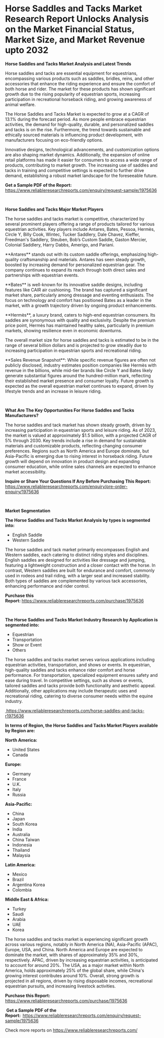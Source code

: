 <p><h1>Horse Saddles and Tacks Market Research Report Unlocks Analysis on the Market Financial Status, Market Size, and Market Revenue upto 2032</h1></p><p><strong>Horse Saddles and Tacks Market Analysis and Latest Trends</strong></p>
<p><p>Horse saddles and tacks are essential equipment for equestrians, encompassing various products such as saddles, bridles, reins, and other accessories that enhance the riding experience and ensure the comfort of both horse and rider. The market for these products has shown significant growth due to the rising popularity of equestrian sports, increasing participation in recreational horseback riding, and growing awareness of animal welfare.</p><p>The Horse Saddles and Tacks Market is expected to grow at a CAGR of 13.1% during the forecast period. As more people embrace equestrian activities, the demand for high-quality, durable, and personalized saddles and tacks is on the rise. Furthermore, the trend towards sustainable and ethically sourced materials is influencing product development, with manufacturers focusing on eco-friendly options. </p><p>Innovative designs, technological advancements, and customization options are also shaping market dynamics. Additionally, the expansion of online retail platforms has made it easier for consumers to access a wide range of products, contributing to market growth. The increasing use of saddles and tacks in training and competitive settings is expected to further drive demand, establishing a robust market landscape for the foreseeable future.</p></p>
<p><strong>Get a Sample PDF of the Report:&nbsp;</strong> <a href="https://www.reliableresearchreports.com/enquiry/request-sample/1975636?utm_campaign=2146&utm_medium=2&utm_source=Github&utm_content=ia&utm_term=10022025&utm_id=horse-saddles-and-tacks">https://www.reliableresearchreports.com/enquiry/request-sample/1975636</a></p>
<p>&nbsp;</p>
<p><strong>Horse Saddles and Tacks Major Market Players</strong></p>
<p><p>The horse saddles and tacks market is competitive, characterized by several prominent players offering a range of products tailored for various equestrian activities. Key players include Antares, Bates, Pessoa, Hermès, Circle Y, Billy Cook, Wintec, Tucker Saddlery, Dale Chavez, Kieffer, Freedman's Saddlery, Steuben, Bob’s Custom Saddle, Gaston Mercier, Colonial Saddlery, Harry Dabbs, Amerigo, and Pariani.</p><p>**Antares** stands out with its custom saddle offerings, emphasizing high-quality craftsmanship and materials. Antares has seen steady growth, boosted by increasing demand for personalized equestrian gear. The company continues to expand its reach through both direct sales and partnerships with equestrian events.</p><p>**Bates** is well-known for its innovative saddle designs, including features like CAIR air cushioning. The brand has captured a significant market share, particularly among dressage and eventing enthusiasts. The focus on technology and comfort has positioned Bates as a leader in the market, with a growth trajectory driven by ongoing product enhancements.</p><p>**Hermès**, a luxury brand, caters to high-end equestrian consumers. Its saddles are synonymous with quality and exclusivity. Despite the premium price point, Hermès has maintained healthy sales, particularly in premium markets, showing resilience even in economic downturns.</p><p>The overall market size for horse saddles and tacks is estimated to be in the range of several billion dollars and is projected to grow steadily due to increasing participation in equestrian sports and recreational riding. </p><p>**Sales Revenue Snapshot**: While specific revenue figures are often not publicly disclosed, industry estimates position companies like Hermès with revenue in the billions, while mid-tier brands like Circle Y and Bates likely generate substantial figures around the hundred-million mark, reflecting their established market presence and consumer loyalty. Future growth is expected as the overall equestrian market continues to expand, driven by lifestyle trends and an increase in leisure riding.</p></p>
<p>&nbsp;</p>
<p><strong>What Are The Key Opportunities For Horse Saddles and Tacks Manufacturers?</strong></p>
<p><p>The horse saddles and tack market has shown steady growth, driven by increasing participation in equestrian sports and leisure riding. As of 2023, the market is valued at approximately $1.5 billion, with a projected CAGR of 5% through 2030. Key trends include a rise in demand for sustainable materials and customizable products, reflecting changing consumer preferences. Regions such as North America and Europe dominate, but Asia-Pacific is emerging due to rising interest in horseback riding. Future growth will depend on innovation in product design and expanding consumer education, while online sales channels are expected to enhance market accessibility.</p></p>
<p><strong>Inquire or Share Your Questions If Any Before Purchasing This Report:</strong> <a href="https://www.reliableresearchreports.com/enquiry/pre-order-enquiry/1975636?utm_campaign=2146&utm_medium=2&utm_source=Github&utm_content=ia&utm_term=10022025&utm_id=horse-saddles-and-tacks">https://www.reliableresearchreports.com/enquiry/pre-order-enquiry/1975636</a></p>
<p>&nbsp;</p>
<p><strong>Market Segmentation</strong></p>
<p><strong>The Horse Saddles and Tacks Market Analysis by types is segmented into:</strong></p>
<p><ul><li>English Saddle</li><li>Western Saddle</li></ul></p>
<p><p>The horse saddles and tack market primarily encompasses English and Western saddles, each catering to distinct riding styles and disciplines. English saddles are designed for activities like dressage and jumping, featuring a lightweight construction and a closer contact with the horse. In contrast, Western saddles are built for endurance and comfort, commonly used in rodeos and trail riding, with a larger seat and increased stability. Both types of saddles are complemented by various tack accessories, enhancing performance and rider control.</p></p>
<p><strong>Purchase this Report:&nbsp;</strong><a href="https://www.reliableresearchreports.com/purchase/1975636?utm_campaign=2146&utm_medium=2&utm_source=Github&utm_content=ia&utm_term=10022025&utm_id=horse-saddles-and-tacks">https://www.reliableresearchreports.com/purchase/1975636</a></p>
<p>&nbsp;</p>
<p><strong>The Horse Saddles and Tacks Market Industry Research by Application is segmented into:</strong></p>
<p><ul><li>Equestrian</li><li>Transportation</li><li>Show or Event</li><li>Others</li></ul></p>
<p><p>The horse saddles and tacks market serves various applications including equestrian activities, transportation, and shows or events. In equestrian, high-quality saddles and tacks enhance rider comfort and horse performance. For transportation, specialized equipment ensures safety and ease during travel. In competitive settings, such as shows or events, tailored saddles and tacks provide both functionality and aesthetic appeal. Additionally, other applications may include therapeutic uses and recreational riding, catering to diverse consumer needs within the equine industry.</p></p>
<p><a href="https://www.reliableresearchreports.com/horse-saddles-and-tacks-r1975636?utm_campaign=2146&utm_medium=2&utm_source=Github&utm_content=ia&utm_term=10022025&utm_id=horse-saddles-and-tacks">&nbsp;https://www.reliableresearchreports.com/horse-saddles-and-tacks-r1975636</a></p>
<p><strong>In terms of Region, the Horse Saddles and Tacks Market Players available by Region are:</strong></p>
<p>
    <p> <strong> North America: </strong>
        <ul>
            <li>United States</li>
            <li>Canada</li>
        </ul>
        </p> 
    <p> <strong> Europe: </strong>
        <ul>
            <li>Germany</li>
            <li>France</li>
            <li>U.K.</li>
            <li>Italy</li>
            <li>Russia</li>
        </ul>
        </p> 
    <p> <strong> Asia-Pacific: </strong>
        <ul>
            <li>China</li>
            <li>Japan</li>
            <li>South Korea</li>
            <li>India</li>
            <li>Australia</li>
            <li>China Taiwan</li>
            <li>Indonesia</li>
            <li>Thailand</li>
            <li>Malaysia</li>
        </ul>
        </p> 
    <p> <strong> Latin America: </strong>
        <ul>
            <li>Mexico</li>
            <li>Brazil</li>
            <li>Argentina Korea</li>
            <li>Colombia</li>
        </ul>
        </p> 
    <p> <strong> Middle East & Africa: </strong>
        <ul>
            <li>Turkey</li>
            <li>Saudi</li>
            <li>Arabia</li>
            <li>UAE</li>
            <li>Korea</li>
        </ul>
    </p>
    </p>
<p><p>The horse saddles and tacks market is experiencing significant growth across various regions, notably in North America (NA), Asia-Pacific (APAC), Europe, USA, and China. North America and Europe are expected to dominate the market, with shares of approximately 35% and 30%, respectively. APAC, driven by increasing equestrian activities, is anticipated to account for around 20%. The USA, as a major market within North America, holds approximately 25% of the global share, while China's growing interest contributes around 10%. Overall, strong growth is projected in all regions, driven by rising disposable incomes, recreational equestrian pursuits, and increasing livestock activities.</p></p>
<p><strong>Purchase this Report: </strong><a href="https://www.reliableresearchreports.com/purchase/1975636?utm_campaign=2146&utm_medium=2&utm_source=Github&utm_content=ia&utm_term=10022025&utm_id=horse-saddles-and-tacks">https://www.reliableresearchreports.com/purchase/1975636</a></p>
<p>&nbsp;<strong>Get a Sample PDF of the Report:&nbsp;&nbsp;</strong><a href="https://www.reliableresearchreports.com/enquiry/request-sample/1975636?utm_campaign=2146&utm_medium=2&utm_source=Github&utm_content=ia&utm_term=10022025&utm_id=horse-saddles-and-tacks">https://www.reliableresearchreports.com/enquiry/request-sample/1975636</a></p>
<p><strong></strong></p>
<p>Check more reports on <a href="https://www.reliableresearchreports.com/?utm_campaign=2146&utm_medium=2&utm_source=Github&utm_content=ia&utm_term=10022025&utm_id=horse-saddles-and-tacks">https://www.reliableresearchreports.com/</a></p>